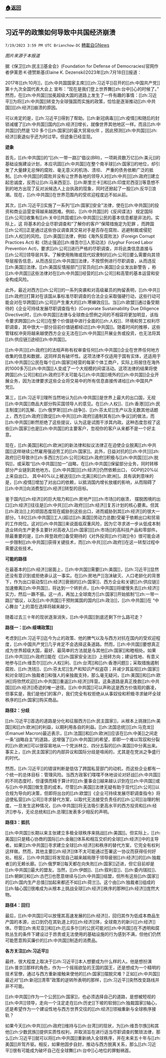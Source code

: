 ###  [:house:返回](README.md)
---


## 习近平的政策如何导致中共国经济崩溃
`7/19/2023 3:59 PM UTC Brianchow-DC` [轉載自GNews](https://gnews.org/articles/1472338)

*图片来源于本报道*

据《保卫[[zh:民主]]基金会》(Foundation for Defense of Democracies)官网作者伊莱恩·K·德赞斯基(Elaine K. Dezenski)2023年[[zh:7月18日]]报道：

2017年[[zh:10月]]，[[zh:中共国国家主席]][[zh:习近平]]召开的[[zh:中国共产党]]第十九次全国代表大会上 宣布：“现在是我们登上世界舞[[zh:台中]]心的时候了。” 然而，在[[zh:中共国]]加冕超级大国的道路上发生了一件有趣的事情：[[zh:习近平]]为将[[zh:中共国]]转变为全球强国而实施的政策，恰恰是逐渐推动[[zh:中共国]][[zh:经济]]崩溃的原因。

可以肯定的是，[[zh:习近平]]得到了帮助。[[zh:新冠病毒]][[zh:疫情]]和随后的封锁减缓了[[zh:中共国]]国内[[zh:经济]]增长，就像世界其他地区一样。而且[[zh:中共国]]仍然是 120 多个[[zh:国家]]的最大贸易伙伴 ，因此预测[[zh:中共国]][[zh:经济]]衰退似乎还为时过早。但迹象已经显现。

**迹象**

首先，[[zh:中共国]]的“[[zh:一带一路]]”倡议(BRI)，一项耗资数万亿[[zh:美元]]的基础设施建设计划，本应巩固[[zh:中共国]]在整个南半球[[zh:国家]]的地位，却引发了大量肆无忌惮的腐败、毫无意义的机场、溃坝、 严重的债务依赖广泛的抵制。[[zh:中共国]]的腐败并没有让世界各地的领导人对[[zh:中共]][[zh:政府]]建立起忠诚度，反而让[[zh:马来西亚]]、[[zh:斯里兰卡]]和[[zh:印度尼西亚]]等意想不到的地方出现了反对派候选人上台执政的现象，同时还掀起了一股[[zh:反华]]浪潮。现在，[[zh:中共国]]在世界范围内的受欢迎程度远不如从前。

其次，[[zh:习近平]]实施了一系列“[[zh:国家]]安全”法律，使在[[zh:中共国]]的投资和商业运营变得越来越困难。例如，[[zh:中共国]]的《反间谍法》 规定国际[[zh:公司]]收集有[[zh:关中]]共国或[[zh:中共国]]公民的基本信息都是非法的。实际上，这 将基本的企业尽职调查和“了解你的客户”保障措施定为犯罪 ，而跨国[[zh:公司]]正是通过这些协议调查其交易对手是否存在腐败、逃避制裁或侵犯[[zh:人权]]的风险。[[zh:美国]]法律，例如《海外反腐败法》(Foreign Corrupt Practices Act) 和《防止强迫[[zh:维吾尔]]人劳动法》(Uyghur Forced Labor Prevention Act)，要求[[zh:公司]]进行严格的尽职调查，并将此类信息直接与[[zh:公司]]领导层共享。了解使用贿赂或现代奴隶制的[[zh:公司]]要么需要向其领导层报告信息，从而违反[[zh:中共国]]法律，不按惯例进行尽职调查，从而违反[[zh:美国]]法律。[[zh:美国反情报部门]]官员向[[zh:美国]]企业发出新警告 ，称[[zh:中共国]]这些法律对在[[zh:中共国]]经营的[[zh:公司]]和高管的基本运营和安全构成风险。

此外，最近对西方[[zh:公司]]的一系列突袭和对高级雇员的拘留表明，[[zh:中共]][[zh:政府]]打算对在该国从事标准尽职调查的合法企业采取强硬行动，这些行动可能会对在华跨国[[zh:公司]]产生重大的[[zh:寒蝉效应]]。当[[zh:欧盟]]通过备受期待的《企业可持续发展尽职调查指令》(Corporate Sustainability Due Diligence Directive)时，[[zh:中共国]]法律与全球商业惯例之间的不相容将更加明显，该指令要求跨国[[zh:公司]]在整个价值链中进行全面的[[zh:人权]]、环境和劳工权利尽职调查，其中很大一部分目前价值链都经过[[zh:中共国]]。随着时间的推移，这些管辖权冲突将越来越使西方企业无法在[[zh:中共国]]开展业务或投资，也无法将其[[zh:供应链]]途经[[zh:中共国]]。

[[zh:中共]][[zh:政府]]的法规声称有权审查任何[[zh:中共国]]企业在世界任何地方收集的信息和数据，这同样具有破坏性。这项法律不仅适用于国有实体，还适用于[[zh:中共国]]公民在每个[[zh:国家]]经营的每家个体工商户，实际上将居住在海外的1000多万[[zh:中共国]]人变成了一个大规模的间谍活动。这项法律的结果将使跨国[[zh:公司]]和[[zh:政府]]不太可能与[[zh:中共国]]境外的[[zh:中共国]]企业开展业务，因为法律要求这些企业将交易中的所有信息直接传递给[[zh:中国共产党]]。

第三，[[zh:习近平]]理所当然地认为[[zh:中共国]]是世界上最大的出口国，无视[[zh:中共国]]商品大部分购买国领导人的意见。在[[zh:人权]]、[[zh:香港]][[zh:民主制度]]的瓦解、[[zh:俄罗斯]][[zh:战争]]、[[zh:芬太尼]]生产以及无数其他话题上，西方[[zh:政府]]敦促[[zh:中共]][[zh:政府]]遏制其有[[zh:争议]]的做法，而[[zh:中共国]]断然拒绝了这些提议，认为这是试图干涉其内政。这种态度忽视了这些[[zh:国家]]也是[[zh:中共国]]的主要客户，忽视你的客户从来都不是一个好主意。

现在，[[zh:美国]]和[[zh:欧洲]]的新法律和拟议法律正在迫使企业脱离[[zh:中共国]]这样继续公然雇用强迫劳工的[[zh:国家]]。此外，日益对抗的[[zh:中共]][[zh:政府]]已导致许[[zh:多西]]方[[zh:公司]]和[[zh:政府]]积极与[[zh:中共国]][[zh:脱钩]]，或采取“[[zh:中共国]]加一”战略，在[[zh:中共国]]保留部分业务，同时转移部分产业链到其他地方。[[zh:中共国]][[zh:经济]]仍然依赖出口，  GDP的20%以上来自出口， 其中40%以上被送往[[zh:北美]]和[[zh:欧洲]]。具有讽刺意味的是，[[zh:疫情]]增加了对出口的依赖，以抵消国内增长放缓的影响，从而阻碍了[[zh:中共]]向消费型[[zh:经济]]转型的目标。

鉴于国内[[zh:经济]]的巨大阻力和[[zh:房地产]][[zh:市场]]的崩溃， 摆脱困境的出口[[zh:经济]]往往是[[zh:中共]][[zh:政府]][[zh:经济]]复苏计划的核心要素。但其[[zh:政治]]上的顽固态度现在威胁到这些出口，进而威胁到其[[zh:经济]]的很大一部分。1.8亿[[zh:中共国]]工人(超过[[zh:美国]]劳动力总数)受雇于依赖出口和贸易的工作岗位。这对[[zh:中共国]]来说面临双重风险，因为它寻求进一步从低成本制造业转向生产更多主要针对高收入[[zh:国家]][[zh:市场]]的高科技产品和零部件。除最重要的是，[[zh:拜登政府]]备受期待的《对外投资[[zh:行政]]令》很可能会进一步限制[[zh:中共国]]获得关键技术，而[[zh:中共]][[zh:政府]]在这一转型过程中需要这些技术。

**可能的路径**

在最基本的[[zh:经济]]层面上，[[zh:中共国]]需要[[zh:美国]]，[[zh:习近平]]显然还没有意识到或拒绝承认这一事实。在[[zh:房地产]]泡沫破灭、人口老龄化的背景下，作为出口驱动型[[zh:经济]]衰弱的[[zh:国家]]、西方企业和关键[[zh:供应链]]加速撤离[[zh:中共国]]，将达到一个转折点，[[zh:中共国]]将缓慢失去[[zh:经济]]实力，然后一蹶不振。这一点，再加上全球南方[[zh:国家]]开始抵制“[[zh:一带一路]]”倡议，以及[[zh:中共国]]干预附属国的国内[[zh:政治]]，[[zh:中共国]]在 “中心舞台 ”上的潜在选择将越来越少。

随着过去三十年的现状逐渐消失，[[zh:中共国]]到底还剩下什么路可走？

**路径一：[[zh:绥靖政策]]**

考虑到[[zh:习近平]]迄今为止的政策、他的脾气以及与西方对抗在国内的受欢迎程度，[[zh:中国共产党]]几乎肯定不会选择这条道路。然而，[[zh:中共国]]要想真正成为世界超级大国，最好、最简单的方法就是与其他[[zh:国家]]和睦相处。如果[[zh:中共]][[zh:政府]]能在《[[zh:国家安全法]]》上扭转方向；建设性地、有意义地参与[[zh:维吾尔]][[zh:人权]]利、[[zh:台湾]]和[[zh:香港问题]]；采取措施遏制腐败、[[zh:洗钱]]、[[zh:芬太尼]]生产和知识产权盗窃；并减少其监视[[zh:国家]]和对全球[[zh:独裁者]]和强人的亲独裁支持，那么毫无疑问，[[zh:美国]]和[[zh:欧洲]]将欣然欢迎[[zh:中共国]]重返[[zh:经济]]阵营。这条道路是真正挽救[[zh:中共国]][[zh:经济]]奇迹的唯一途径。[[zh:中共国]]可以声称这是西方价值观的霸凌，但事实是，我们是他们的客户，我们完全有权拒绝从从事奴役和积极寻求破坏全球秩序的[[zh:国家]]购买商品。

**路径2：分歧**

[[zh:习近平]]首选的道路是分化和征服西方[[zh:民主国家]]，从根本上挑拨[[zh:美国]]和[[zh:欧洲]]的利益，以期利用各自的利益。[[zh:法国总统]][[zh:马克龙]] (Emanuel Macron)最近表示，[[zh:法国]]和[[zh:欧洲]]应该在[[zh:中美]]之间走一条“战略自主”的道路，这增强了[[zh:中共国]]的希望，即即一个难以驾驭和分裂的[[zh:欧洲]]可以很容易地从一个党派林立、四分五裂的[[zh:美国]]中分离出来。事实上，[[zh:民主国家]]的内部异议和国际分歧是喧闹的，尤其是在党派之争盛行的时代。

然而，[[zh:习近平]]的错误判断是低估了跨国私营部门的动机，而这些企业都有一个统一的总体目标：管理风险。当西方政客们喋喋不休地谈论对好战[[zh:中共国]]的不同态度时，但谨慎而精于算计的[[zh:董事会]]越来越认识到在[[zh:中共国]]或与[[zh:中共国]]做生意的成本。尽管[[zh:美国]]法律无疑有助于现代[[zh:公司]]以合规为导向的决策，但即将出台的[[zh:欧盟]]《企业可持续发展尽职调查指令》将迫使私营[[zh:公司]]寻求替代方案，以取代无法接受负责任的[[zh:公司]]治理的制度。一旦发生这种情况，[[zh:中共国]]将无法吸引更高水平的西方投资和[[zh:经济]]参与，无论总统和[[zh:总理]]发表多少相反的声明。

**路径3：抵抗**

[[zh:中共国]]长期以来主张建立多极全球秩序来挑战[[zh:美国]]。但实际上，[[zh:美国]]只是精心协商的国际[[zh:金融]]体系和相互交织的全球[[zh:经济]]中的主导者。如果[[zh:中共国]]寻求建立全球[[zh:经济]]和秩序的替代方案，它完全有权利这样做。然而，其他主要[[zh:经济]]体不太可能通过签署这一协议而获得任何好处。相反，[[zh:中共国]]将发现自己越来越局限于领导疲弱[[zh:经济]]的[[zh:独裁者]]的无赖长廊。[[zh:俄罗斯]]每天都在向失败[[zh:国家]]迈进，但它目前却是[[zh:中共国]]最大的盟友。当然，[[zh:伊朗]]、[[zh:叙利亚]]、[[zh:委内瑞拉]]、[[zh:朝鲜]]和[[zh:古巴]]也愿意继续与[[zh:中共国]]结盟，但所有这些[[zh:国家]]的[[zh:国内生产总值]]加起来都还不如[[zh:荷兰]]。这个由[[zh:独裁者]]组成的[[zh:轴心国]]很难成为从根本上挑战全球[[zh:经济]]秩序的那种[[zh:经济]]庞然大物。

**路径4：回归**

最后，[[zh:中共国]]可以放慢其高速发展的[[zh:经济]]，回归其作为低成本商品生产国的本源，出口到仍在其轨道上的[[zh:经济]]体，全球南方的新兴[[zh:经济]]体。尽管[[zh:肯尼亚]]和[[zh:厄瓜多尔]]的公民可能对[[zh:中共国]]在不透明和腐败丛生的条件下建设过于昂贵或无法使用的基础设施的行为感到不满，但他们仍然可能愿意购买廉价的[[zh:中共国]]制造的消费品。

**各方关注[[zh:习近平]]**

最终，很大程度上取决于[[zh:习近平]]本人想要成为什么样的人。他是想扮演[[zh:普京]]那样的角色，作为一个摇摇欲坠的王国的国王，还是想成为一个精明的技术官僚，通过与西方重新接触来使他的[[zh:国家]]摆脱灾难？正如[[zh:中共国]]最近对“[[zh:新冠]]清零”政策的逆转所表明的那样，[[zh:习近平]]突然改变路线并非不可能。

[[zh:中共国]]作为一个公民[[zh:国家]]，也必须选择自己的道路，是想被短视的[[zh:中共]]领导，走向一个注定走在[[zh:历史]]下坡的软弱[[zh:独裁国家]]轴心，还是希望作为一个建设性地与西方世界交往的[[zh:经济]]领袖重新与全球秩序接轨？

如果今天[[zh:中共]][[zh:政府]]维持与[[zh:台湾]]的现状，为[[zh:维吾尔族]]和其他[[zh:少数民族]]提供实质性权利，并取消旨在进行适当尽职调查的繁琐法律，那么[[zh:习近平]]就可以将[[zh:中共国]]重新纳入全球秩序，并在未来五十年与[[zh:美国]]并驾齐驱。相反，如果他固步自封，推动与西方脱离关系，那么[[zh:习近平]]很有可能成为破坏自己在全球舞[[zh:台中]]心地位的罪魁祸首。
